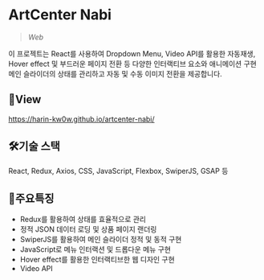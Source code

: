 # **ArtCenter Nabi**
>*Web*

이 프로젝트는 React를 사용하여 Dropdown Menu, Video API를 활용한 자동재생, Hover effect 및 부드러운 페이지 전환 등 다양한 인터랙티브 요소와 애니메이션 구현
메인 슬라이더의 상태를 관리하고 자동 및 수동 이미지 전환을 제공합니다.

## 📑View
https://harin-kw0w.github.io/artcenter-nabi/

## 🛠기술 스택
React, Redux, Axios, CSS, JavaScript, Flexbox, SwiperJS, GSAP 등 

## 📣주요특징
* Redux를 활용하여 상태를 효율적으로 관리
* 정적 JSON 데이터 로딩 및 상품 페이지 랜더링
* SwiperJS를 활용하여 메인 슬라이더 정적 및 동적 구현 
* JavaScript로 메뉴 인터랙션 및 드롭다운 메뉴 구현
* Hover effect를 활용한 인터랙티브한 웹 디자인 구현 
* Video API 
